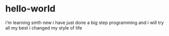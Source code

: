 # hello-world
i'm learning smth new 
i have just done a big step programming and i will try all my best 
i changed my style of life 
